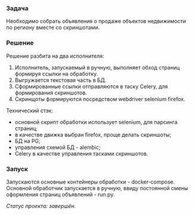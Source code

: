 ### Задача
Необходимо собрать объявления о продаже объектов недвижимости по региону вместе со скриншотами.

### Решение
Решение разбита на два исполнителя:
1. Исполнитель, запускаемый в ручную, выполняет обход страниц формируя ссылки на обработку.
2. Выгружается текстовая часть в БД.
3. Сформированные ссылки отправляются в таску Celery, для формирования скриншотов.
4. Скринщоты формируются посредством webdriver selenium firefox.

Технический стэк: 
- основной скрипт обработки использует selenium, для парсинга страниц;
- в качестве движка выбран firefox, проще делать скриншоты;
- БД на PG;
- управления схемой БД - alembic;
- Celery в качестве управления тасками скриншотов.

### Запуск
Запускаются основные контейнеры обработки - docker-compose.
Основной обработчик запускается в ручную, ввиду постоянной смены оформления страниц объявлений - run.py. 

*Статус проекта: завершён.*